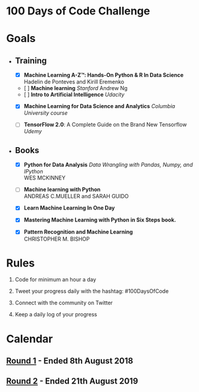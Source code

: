 # 100 Days of Code Challenge

# Goals

- ## Training

    - [x] **Machine Learning A-Z™: Hands-On Python & R In Data Science**  
    Hadelin de Ponteves and Kirill Eremenko

    - [ ] **Machine learning** *Stanford*
    Andrew Ng
    - [ ] **Intro to Artificial Intelligence** *Udacity*

    - [x] **Machine Learning for Data Science and Analytics** *Columbia University course*  

    - [ ] **TensorFlow 2.0**: A Complete Guide on the Brand New Tensorflow *Udemy*


- ## Books

    - [x] **Python for Data Analysis** *Data Wrangling with Pandas, Numpy, and IPython*  
    WES MCKINNEY

    - [ ] **Machine learning with Python**  
    ANDREAS C.MUELLER and SARAH GUIDO

    - [x] **Learn Machine Learning In One Day**

    - [x] **Mastering Machine Learning with Python in Six Steps book.**

    - [x] **Pattern Recognition and Machine Learning**  
    CHRISTOPHER M. BISHOP

# Rules

1) Code for minimum an hour a day  

2) Tweet your progress daily with the hashtag: #100DaysOfCode  

3) Connect with the community on Twitter  

4) Keep a daily log of your progress

# Calendar

## [Round 1](https://github.com/Scylidose/100DaysOfCodeChallenge/tree/master/Calendar) - Ended 8th August 2018

## [Round 2](https://github.com/Scylidose/100DaysOfCodeChallenge2/tree/master/Calendar) - Ended 21th August 2019

